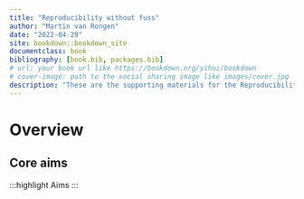 ```yaml
--- 
title: "Reproducibility without fuss"
author: "Martin van Rongen"
date: "2022-04-29"
site: bookdown::bookdown_site
documentclass: book
bibliography: [book.bib, packages.bib]
# url: your book url like https://bookdown.org/yihui/bookdown
# cover-image: path to the social sharing image like images/cover.jpg
description: "These are the supporting materials for the Reproducibility without fuss course, Bioinformatics Training Facility, Cambridge University." 
---
```




# Overview

## Core aims
:::highlight
Aims
:::

